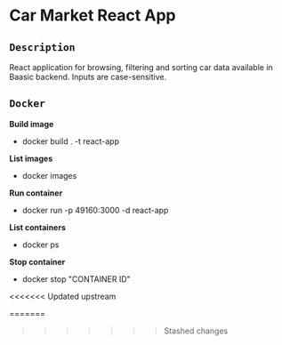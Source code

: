 # Car Market React App

## `Description`
React application for browsing, filtering and sorting car data available in Baasic backend.
Inputs are case-sensitive.

## `Docker`

<b>Build image</b>
- docker build . -t react-app

<b>List images</b>
- docker images

<b>Run container</b>
- docker run -p 49160:3000 -d react-app

<b>List containers</b>
- docker ps

<b>Stop container</b>
- docker stop "CONTAINER ID"

<<<<<<< Updated upstream

=======
>>>>>>> Stashed changes
